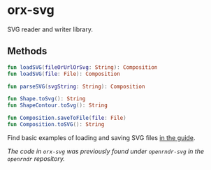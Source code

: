 # orx-svg

SVG reader and writer library.

## Methods

```kotlin
fun loadSVG(fileOrUrlOrSvg: String): Composition
fun loadSVG(file: File): Composition

fun parseSVG(svgString: String): Composition

fun Shape.toSvg(): String
fun ShapeContour.toSvg(): String

fun Composition.saveToFile(file: File)
fun Composition.toSVG(): String
```

Find basic examples of loading and saving SVG files
[in the guide](https://guide.openrndr.org/drawing/drawingSVG.html).

_The code in `orx-svg` was previously found under `openrndr-svg` in the `openrndr` repository._
